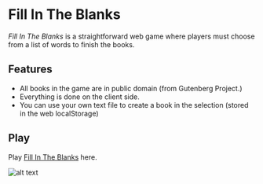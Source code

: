 # Fill In The Blanks

*Fill In The Blanks* is a straightforward web game where players must choose from a list of words to finish the books.

## Features

- All books in the game are in public domain (from Gutenberg Project.)
- Everything is done on the client side.
- You can use your own text file to create a book in the selection (stored in the web localStorage)

## Play

Play [Fill In The Blanks](https://remarkable-pastelito-2acf5e.netlify.app/) here.

![alt text](https://remarkable-pastelito-2acf5e.netlify.app/gamePlay.png)